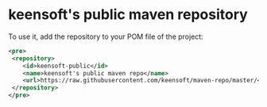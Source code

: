 # keensoft's public maven repository

To use it, add the repository to your POM file of the project:

```xml
<pre>
 <repository>
    <id>keensoft-public</id>
    <name>keensoft's public maven repo</name>
    <url>https://raw.githubusercontent.com/keensoft/maven-repo/master/</url>
 </repository>
</pre>
```
